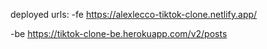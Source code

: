 deployed urls:
-fe
https://alexlecco-tiktok-clone.netlify.app/

-be
https://tiktok-clone-be.herokuapp.com/v2/posts
